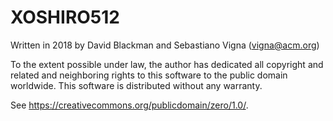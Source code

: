 # XOSHIRO512

Written in 2018 by David Blackman and Sebastiano Vigna (vigna@acm.org)

To the extent possible under law, the author has dedicated all copyright
and related and neighboring rights to this software to the public domain
worldwide. This software is distributed without any warranty.

See <https://creativecommons.org/publicdomain/zero/1.0/>.
